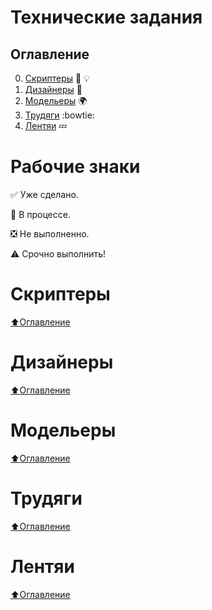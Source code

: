 # Технические задания

## Оглавление

0. [Скриптеры](#Скриптеры) :muscle: :bulb:
1. [Дизайнеры](#Дизайнеры) :art:
2. [Модельеры](#Модельеры) :earth_africa:
3. [Трудяги](#Трудяги) :bowtie:
4. [Лентяи](#Лентяи) :zzz:

# Рабочие знаки

:white_check_mark: Уже сделано.

:black_square_button: В процессе.

:negative_squared_cross_mark: Не выполненно.

:warning: Срочно выполнить!

# Скриптеры

[:arrow_up:Оглавление](#Оглавление)
# Дизайнеры

[:arrow_up:Оглавление](#Оглавление)
# Модельеры

[:arrow_up:Оглавление](#Оглавление)

# Трудяги

[:arrow_up:Оглавление](#Оглавление)

# Лентяи

[:arrow_up:Оглавление](#Оглавление)
